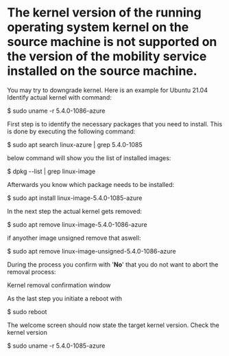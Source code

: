 # The kernel version of the running operating system kernel on the source machine is not supported on the version of the mobility service installed on the source machine.

You may try to downgrade kernel. Here is an example for Ubuntu 21.04
Identify actual kernel with command:

$ sudo uname -r
5.4.0-1086-azure

First step is to identify the necessary packages that you need to install. This is done by executing the following command:

$ sudo apt search linux-azure | grep 5.4.0-1085

below command will show you the list of installed images:

$ dpkg --list | grep linux-image

Afterwards you know which package needs to be installed:

$ sudo apt install linux-image-5.4.0-1085-azure

In the next step the actual kernel gets removed:

$ sudo apt remove linux-image-5.4.0-1086-azure

if anyother image unsigned remove that aswell:

$ sudo apt remove linux-image-unsigned-5.4.0-1086-azure

During the process you confirm with '**No**' that you do not want to abort the removal process:

Kernel removal confirmation window

As the last step you initiate a reboot with 

$ sudo reboot

The welcome screen should now state the target kernel version.
Check the kernel version

$ sudo uname -r
5.4.0-1085-azure



